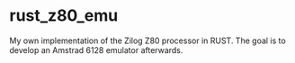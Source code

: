 # rust_z80_emu

My own implementation of the Zilog Z80 processor in RUST. The goal is to develop an Amstrad 6128 emulator afterwards.

